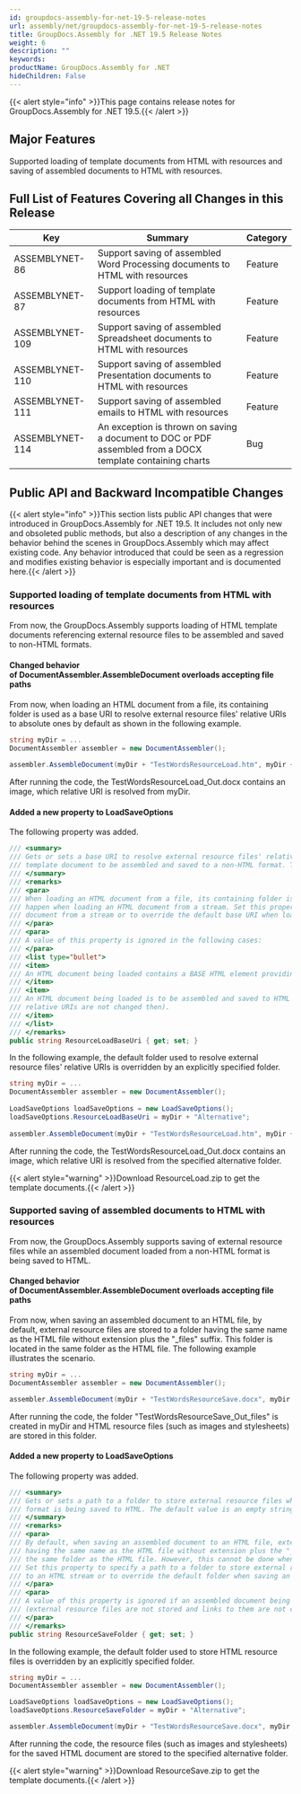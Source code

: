 ```yaml
---
id: groupdocs-assembly-for-net-19-5-release-notes
url: assembly/net/groupdocs-assembly-for-net-19-5-release-notes
title: GroupDocs.Assembly for .NET 19.5 Release Notes
weight: 6
description: ""
keywords: 
productName: GroupDocs.Assembly for .NET
hideChildren: False
---
```

{{< alert style="info" >}}This page contains release notes for GroupDocs.Assembly for .NET 19.5.{{< /alert >}}

## Major Features

Supported loading of template documents from HTML with resources and saving of assembled documents to HTML with resources.

## Full List of Features Covering all Changes in this Release

| Key | Summary | Category |
| --- | --- | --- |
| ASSEMBLYNET-86  | Support saving of assembled Word Processing documents to HTML with resources  | Feature  |
| ASSEMBLYNET-87  | Support loading of template documents from HTML with resources  | Feature  |
| ASSEMBLYNET-109  | Support saving of assembled Spreadsheet documents to HTML with resources  | Feature  |
| ASSEMBLYNET-110  | Support saving of assembled Presentation documents to HTML with resources  | Feature  |
| ASSEMBLYNET-111  | Support saving of assembled emails to HTML with resources  | Feature  |
| ASSEMBLYNET-114  | An exception is thrown on saving a document to DOC or PDF assembled from a DOCX template containing charts  | Bug  |

## Public API and Backward Incompatible Changes 

{{< alert style="info" >}}This section lists public API changes that were introduced in GroupDocs.Assembly for .NET 19.5. It includes not only new and obsoleted public methods, but also a description of any changes in the behavior behind the scenes in GroupDocs.Assembly which may affect existing code. Any behavior introduced that could be seen as a regression and modifies existing behavior is especially important and is documented here.{{< /alert >}}

### Supported loading of template documents from HTML with resources

From now, the GroupDocs.Assembly supports loading of HTML template documents referencing external resource files to be assembled and saved to non-HTML formats.

#### Changed behavior of DocumentAssembler.AssembleDocument overloads accepting file paths

From now, when loading an HTML document from a file, its containing folder is used as a base URI to resolve external resource files' relative URIs to absolute ones by default as shown in the following example.

```csharp
string myDir = ...
DocumentAssembler assembler = new DocumentAssembler();
 
assembler.AssembleDocument(myDir + "TestWordsResourceLoad.htm", myDir + "TestWordsResourceLoad_Out.docx", new DataSourceInfo("It should be a jeep image.", "value"));
```

After running the code, the TestWordsResourceLoad\_Out.docx contains an image, which relative URI is resolved from myDir.

#### Added a new property to LoadSaveOptions

The following property was added.

```csharp
/// <summary>
/// Gets or sets a base URI to resolve external resource files' relative URIs to absolute ones while loading an HTML 
/// template document to be assembled and saved to a non-HTML format. The default value is an empty string.
/// </summary>
/// <remarks>
/// <para>
/// When loading an HTML document from a file, its containing folder is used as a base URI by default, which cannot 
/// happen when loading an HTML document from a stream. Set this property to specify a base URI when loading an HTML 
/// document from a stream or to override the default base URI when loading an HTML document from a file.
/// </para>
/// <para>
/// A value of this property is ignored in the following cases:
/// </para>
/// <list type="bullet">
/// <item>
/// An HTML document being loaded contains a BASE HTML element providing a base URI.
/// </item>
/// <item>
/// An HTML document being loaded is to be assembled and saved to HTML (external resource files are not loaded and
/// relative URIs are not changed then).
/// </item>
/// </list>
/// </remarks>
public string ResourceLoadBaseUri { get; set; }
```

In the following example, the default folder used to resolve external resource files' relative URIs is overridden by an explicitly specified folder.

```csharp
string myDir = ...
DocumentAssembler assembler = new DocumentAssembler();
 
LoadSaveOptions loadSaveOptions = new LoadSaveOptions();
loadSaveOptions.ResourceLoadBaseUri = myDir + "Alternative";
 
assembler.AssembleDocument(myDir + "TestWordsResourceLoad.htm", myDir + "TestWordsResourceLoad_Out.docx", loadSaveOptions, new DataSourceInfo("It should be a sport car image.", "value"));
```

After running the code, the TestWordsResourceLoad\_Out.docx contains an image, which relative URI is resolved from the specified alternative folder.

{{< alert style="warning" >}}Download ResourceLoad.zip to get the template documents.{{< /alert >}}

### Supported saving of assembled documents to HTML with resources

From now, the GroupDocs.Assembly supports saving of external resource files while an assembled document loaded from a non-HTML format is being saved to HTML.

#### Changed behavior of DocumentAssembler.AssembleDocument overloads accepting file paths

From now, when saving an assembled document to an HTML file, by default, external resource files are stored to a folder having the same name as the HTML file without extension plus the "\_files" suffix. This folder is located in the same folder as the HTML file. The following example illustrates the scenario.

```csharp
string myDir = ...
DocumentAssembler assembler = new DocumentAssembler();

assembler.AssembleDocument(myDir + "TestWordsResourceSave.docx", myDir + "TestWordsResourceSave_Out.htm", new DataSourceInfo("Hello!", "value"));
```

After running the code, the folder "TestWordsResourceSave\_Out\_files" is created in myDir and HTML resource files (such as images and stylesheets) are stored in this folder.

#### Added a new property to LoadSaveOptions

The following property was added.

```csharp
/// <summary>
/// Gets or sets a path to a folder to store external resource files while an assembled document loaded from a non-HTML 
/// format is being saved to HTML. The default value is an empty string.
/// </summary>
/// <remarks>
/// <para>
/// By default, when saving an assembled document to an HTML file, external resource files are stored to a folder
/// having the same name as the HTML file without extension plus the "_files" suffix. This folder is located in
/// the same folder as the HTML file. However, this cannot be done when saving an assembled document to an HTML stream.
/// Set this property to specify a path to a folder to store external resource files when saving an assembled document
/// to an HTML stream or to override the default folder when saving an assembled document to an HTML file.
/// </para>
/// <para>
/// A value of this property is ignored if an assembled document being saved to HTML was loaded from HTML as well
/// (external resource files are not stored and links to them are not changed then).
/// </para>
/// </remarks>
public string ResourceSaveFolder { get; set; }
```

In the following example, the default folder used to store HTML resource files is overridden by an explicitly specified folder.

```csharp
string myDir = ...
DocumentAssembler assembler = new DocumentAssembler();

LoadSaveOptions loadSaveOptions = new LoadSaveOptions();
loadSaveOptions.ResourceSaveFolder = myDir + "Alternative";

assembler.AssembleDocument(myDir + "TestWordsResourceSave.docx", myDir + "TestWordsResourceSave_Out.htm", loadSaveOptions, new DataSourceInfo("Hello!", "value"));
```

After running the code, the resource files (such as images and stylesheets) for the saved HTML document are stored to the specified alternative folder.

{{< alert style="warning" >}}Download ResourceSave.zip to get the template documents.{{< /alert >}}
